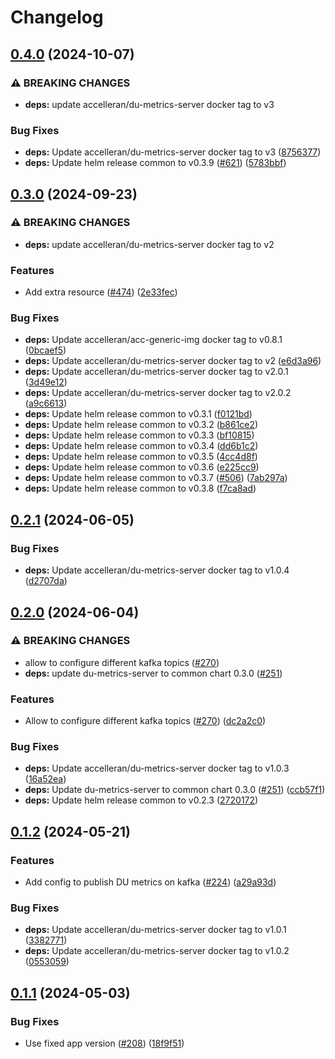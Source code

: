 # Changelog

## [0.4.0](https://github.com/accelleran/helm-charts/compare/du-metrics-server-0.3.0...du-metrics-server-0.4.0) (2024-10-07)


### ⚠ BREAKING CHANGES

* **deps:** update accelleran/du-metrics-server docker tag to v3

### Bug Fixes

* **deps:** Update accelleran/du-metrics-server docker tag to v3 ([8756377](https://github.com/accelleran/helm-charts/commit/8756377916d76b5430dfa967f9e017f48cee12bc))
* **deps:** Update helm release common to v0.3.9 ([#621](https://github.com/accelleran/helm-charts/issues/621)) ([5783bbf](https://github.com/accelleran/helm-charts/commit/5783bbf75b6a5845dfc469d56849e2aae72d1d4c))

## [0.3.0](https://github.com/accelleran/helm-charts/compare/du-metrics-server-0.2.1...du-metrics-server-0.3.0) (2024-09-23)


### ⚠ BREAKING CHANGES

* **deps:** update accelleran/du-metrics-server docker tag to v2

### Features

* Add extra resource ([#474](https://github.com/accelleran/helm-charts/issues/474)) ([2e33fec](https://github.com/accelleran/helm-charts/commit/2e33fec716543063d6771c1b2809031bacc73c2c))


### Bug Fixes

* **deps:** Update accelleran/acc-generic-img docker tag to v0.8.1 ([0bcaef5](https://github.com/accelleran/helm-charts/commit/0bcaef5ff34ca091ea69f9990487809777db15ee))
* **deps:** Update accelleran/du-metrics-server docker tag to v2 ([e6d3a96](https://github.com/accelleran/helm-charts/commit/e6d3a96fcda8220c1312ad03758b9a8103c638eb))
* **deps:** Update accelleran/du-metrics-server docker tag to v2.0.1 ([3d49e12](https://github.com/accelleran/helm-charts/commit/3d49e126baf3e5a250e62a6c5675f5c403f74e44))
* **deps:** Update accelleran/du-metrics-server docker tag to v2.0.2 ([a9c6613](https://github.com/accelleran/helm-charts/commit/a9c66135e1d85140e71d6c1db0fff3cef9334825))
* **deps:** Update helm release common to v0.3.1 ([f0121bd](https://github.com/accelleran/helm-charts/commit/f0121bd9089ea7a3c6b527438ebad672806d861d))
* **deps:** Update helm release common to v0.3.2 ([b861ce2](https://github.com/accelleran/helm-charts/commit/b861ce2b3c0369453e335281856ff08840e6aaa3))
* **deps:** Update helm release common to v0.3.3 ([bf10815](https://github.com/accelleran/helm-charts/commit/bf108152bd37539db6b2d353b4060e3f42a63e2e))
* **deps:** Update helm release common to v0.3.4 ([dd6b1c2](https://github.com/accelleran/helm-charts/commit/dd6b1c2a09a57bd5cc5a322416b2427a6332532b))
* **deps:** Update helm release common to v0.3.5 ([4cc4d8f](https://github.com/accelleran/helm-charts/commit/4cc4d8f1f503620132fede33bbd897df0d270ecb))
* **deps:** Update helm release common to v0.3.6 ([e225cc9](https://github.com/accelleran/helm-charts/commit/e225cc9428bb76a3cb6e54844f1d4058930b7902))
* **deps:** Update helm release common to v0.3.7 ([#506](https://github.com/accelleran/helm-charts/issues/506)) ([7ab297a](https://github.com/accelleran/helm-charts/commit/7ab297aeebd645f5c00399a04d4e1b159f24859e))
* **deps:** Update helm release common to v0.3.8 ([f7ca8ad](https://github.com/accelleran/helm-charts/commit/f7ca8ad8fd5dd79768da4d8b74aac0cd8eaac590))

## [0.2.1](https://github.com/accelleran/helm-charts/compare/du-metrics-server-0.2.0...du-metrics-server-0.2.1) (2024-06-05)


### Bug Fixes

* **deps:** Update accelleran/du-metrics-server docker tag to v1.0.4 ([d2707da](https://github.com/accelleran/helm-charts/commit/d2707da141958236ca822aa03316387478fc8fc1))

## [0.2.0](https://github.com/accelleran/helm-charts/compare/du-metrics-server-0.1.2...du-metrics-server-0.2.0) (2024-06-04)


### ⚠ BREAKING CHANGES

* allow to configure different kafka topics ([#270](https://github.com/accelleran/helm-charts/issues/270))
* **deps:** update du-metrics-server to common chart 0.3.0 ([#251](https://github.com/accelleran/helm-charts/issues/251))

### Features

* Allow to configure different kafka topics ([#270](https://github.com/accelleran/helm-charts/issues/270)) ([dc2a2c0](https://github.com/accelleran/helm-charts/commit/dc2a2c030f2755e11f1b7d165f90dbf1515a1e88))


### Bug Fixes

* **deps:** Update accelleran/du-metrics-server docker tag to v1.0.3 ([16a52ea](https://github.com/accelleran/helm-charts/commit/16a52ea9cc2aee56f405f648b22ac8b606c6c8d7))
* **deps:** Update du-metrics-server to common chart 0.3.0 ([#251](https://github.com/accelleran/helm-charts/issues/251)) ([ccb57f1](https://github.com/accelleran/helm-charts/commit/ccb57f117f80a895474a54938cf1da6b2be674d5))
* **deps:** Update helm release common to v0.2.3 ([2720172](https://github.com/accelleran/helm-charts/commit/2720172fa39bfc8c82ee656029c09200f21647aa))

## [0.1.2](https://github.com/accelleran/helm-charts/compare/du-metrics-server-0.1.1...du-metrics-server-0.1.2) (2024-05-21)


### Features

* Add config to publish DU metrics on kafka ([#224](https://github.com/accelleran/helm-charts/issues/224)) ([a29a93d](https://github.com/accelleran/helm-charts/commit/a29a93d66f9a13b062396804e969cfc732642ae9))


### Bug Fixes

* **deps:** Update accelleran/du-metrics-server docker tag to v1.0.1 ([3382771](https://github.com/accelleran/helm-charts/commit/33827711611b3e4fe713c8dd82cc0700a4db94cd))
* **deps:** Update accelleran/du-metrics-server docker tag to v1.0.2 ([0553059](https://github.com/accelleran/helm-charts/commit/055305988d96365c4c5c11761a5d3d1d8cc2aa7a))

## [0.1.1](https://github.com/accelleran/helm-charts/compare/du-metrics-server-0.1.0...du-metrics-server-0.1.1) (2024-05-03)


### Bug Fixes

* Use fixed app version ([#208](https://github.com/accelleran/helm-charts/issues/208)) ([18f9f51](https://github.com/accelleran/helm-charts/commit/18f9f51e2aa27ba077594a9cff4e4dee77b7538f))
